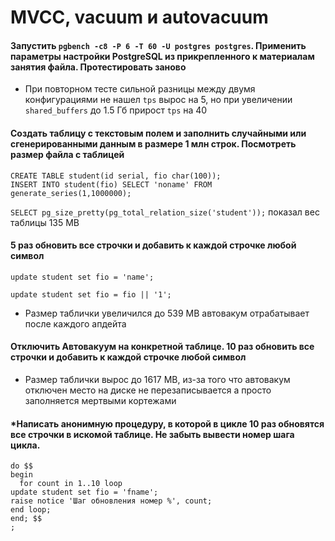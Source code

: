 # MVCC, vacuum и autovacuum

#### Запустить `pgbench -c8 -P 6 -T 60 -U postgres postgres`. Применить параметры настройки PostgreSQL из прикрепленного к материалам занятия файла. Протестировать заново
* При повторном тесте сильной разницы между двумя конфигурациями не нашел `tps` вырос на 5, но при увеличении `shared_buffers` до 1.5 Гб прирост `tps` на 40
#### Создать таблицу с текстовым полем и заполнить случайными или сгенерированными данным в размере 1 млн строк. Посмотреть размер файла с таблицей
    CREATE TABLE student(id serial, fio char(100));
    INSERT INTO student(fio) SELECT 'noname' FROM generate_series(1,1000000);
`SELECT pg_size_pretty(pg_total_relation_size('student'));` показал вес таблицы 135 MB
####  5 раз обновить все строчки и добавить к каждой строчке любой символ
`update student set fio = 'name';`

`update student set fio = fio || '1';`
* Размер таблички увеличился до 539 MB автовакум отрабатывает после каждого апдейта
  
#### Отключить Автовакуум на конкретной таблице. 10 раз обновить все строчки и добавить к каждой строчке любой символ
* Размер таблички вырос до 1617 MB, из-за того что автовакум отключен место на диске не перезаписывается а просто заполняется мертвыми кортежами
####  *Написать анонимную процедуру, в которой в цикле 10 раз обновятся все строчки в искомой таблице. Не забыть вывести номер шага цикла.
    do $$
    begin
      for count in 1..10 loop
    update student set fio = 'fname';
    raise notice 'Шаг обновления номер %', count;
    end loop;
    end; $$
    ;
